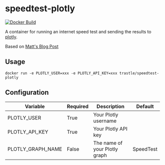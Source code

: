 # speedtest-plotly

[![Docker Build](https://img.shields.io/docker/automated/trastle/haverland-smartwave-prometheus-exporter.svg)](https://hub.docker.com/r/trastle/speedtest-plotly/)

A container for running an internet speed test and sending the results to [plotly](https://plot.ly/#/).

Based on [Matt's Blog Post](https://www.matt-j.co.uk/2017/09/25/measuring-internet-consistency-with-speedtest-net-plotly-and-docker/)

## Usage

```
docker run -e PLOTLY_USER=xxx -e PLOTLY_API_KEY=xxx trastle/speedtest-plotly
```

## Configuration

| Variable          | Required | Description                   | Default   |
| ----------------- |----------|-------------------------------|-----------|
| PLOTLY_USER       | True     | Your Plotly username          |           |
| PLOTLY_API_KEY    | True     | Your Plotly API key           |           |
| PLOTLY_GRAPH_NAME | False    | The name of your Plotly graph | SpeedTest |

